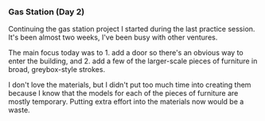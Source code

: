 ### Gas Station (Day 2)

Continuing the gas station project I started during the last practice session.
It's been almost two weeks, I've been busy with other ventures.

The main focus today was to 1. add a door so there's an obvious way to enter
the building, and 2. add a few of the larger-scale pieces of furniture in broad,
greybox-style strokes.

I don't love the materials, but I didn't put too much time into creating them
because I know that the models for each of the pieces of furniture are mostly
temporary. Putting extra effort into the materials now would be a waste.

